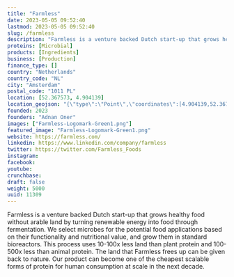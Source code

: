 ```yaml
---
title: "Farmless"
date: 2023-05-05 09:52:40
lastmod: 2023-05-05 09:52:40
slug: /farmless
description: "Farmless is a venture backed Dutch start-up that grows healthy food without arable land by turning renewable energy into food through fermentation. We select microbes for the potential food applications based on their functionality and nutritional value, and grow them in standard bioreactors. This process uses 10-100x less land than plant protein and 100-500x less than animal protein. The land that Farmless frees up can be given back to nature. Our product can become one of the cheapest scalable forms of protein for human consumption at scale in the next decade."
proteins: [Microbial]
products: [Ingredients]
business: [Production]
finance_type: []
country: "Netherlands"
country_code: "NL"
city: "Amsterdam"
postal_code: "1011 PL"
location: [52.367573, 4.904139]
location_geojson: "{\"type\":\"Point\",\"coordinates\":[4.904139,52.367573]}"
founded: 2023
founders: "Adnan Oner"
images: ["Farmless-Logomark-Green1.png"]
featured_image: "Farmless-Logomark-Green1.png"
website: https://farmless.com/
linkedin: https://www.linkedin.com/company/farmless
twitter: https://twitter.com/Farmless_Foods
instagram: 
facebook: 
youtube: 
crunchbase: 
draft: false
weight: 5000
uuid: 11309
---
```

Farmless is a venture backed Dutch start-up that grows healthy food without arable land by turning renewable energy into food through fermentation. We select microbes for the potential food applications based on their functionality and nutritional value, and grow them in standard bioreactors. This process uses 10-100x less land than plant protein and 100-500x less than animal protein. The land that Farmless frees up can be given back to nature. Our product can become one of the cheapest scalable forms of protein for human consumption at scale in the next decade.
